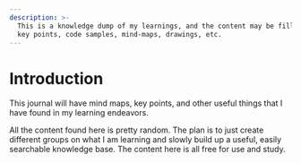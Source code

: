 ```yaml
---
description: >-
  This is a knowledge dump of my learnings, and the content may be filled with
  key points, code samples, mind-maps, drawings, etc.
---
```


# Introduction

This journal will have mind maps, key points, and other useful things that I have found in my learning endeavors.

All the content found here is pretty random. The plan is to just create different groups on what I am learning and slowly build up a useful, easily searchable knowledge base. The content here is all free for use and study.

